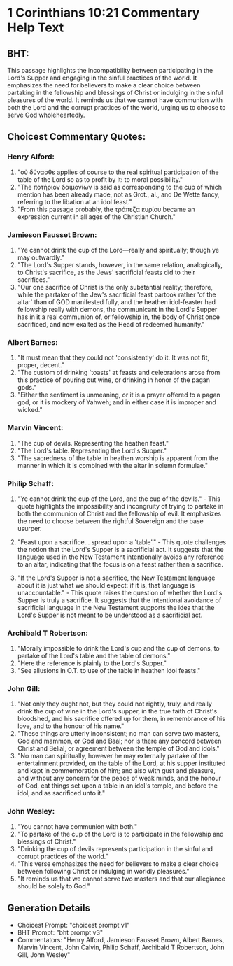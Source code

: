 # 1 Corinthians 10:21 Commentary Help Text

## BHT:
This passage highlights the incompatibility between participating in the Lord's Supper and engaging in the sinful practices of the world. It emphasizes the need for believers to make a clear choice between partaking in the fellowship and blessings of Christ or indulging in the sinful pleasures of the world. It reminds us that we cannot have communion with both the Lord and the corrupt practices of the world, urging us to choose to serve God wholeheartedly.

## Choicest Commentary Quotes:
### Henry Alford:
1. "οὐ δύνασθε applies of course to the real spiritual participation of the table of the Lord so as to profit by it: to moral possibility."
2. "The ποτήριον δαιμονίων is said as corresponding to the cup of which mention has been already made, not as Grot., al., and De Wette fancy, referring to the libation at an idol feast."
3. "From this passage probably, the τράπεζα κυρίου became an expression current in all ages of the Christian Church."

### Jamieson Fausset Brown:
1. "Ye cannot drink the cup of the Lord—really and spiritually; though ye may outwardly." 
2. "The Lord's Supper stands, however, in the same relation, analogically, to Christ's sacrifice, as the Jews' sacrificial feasts did to their sacrifices."
3. "Our one sacrifice of Christ is the only substantial reality; therefore, while the partaker of the Jew's sacrificial feast partook rather 'of the altar' than of GOD manifested fully, and the heathen idol-feaster had fellowship really with demons, the communicant in the Lord's Supper has in it a real communion of, or fellowship in, the body of Christ once sacrificed, and now exalted as the Head of redeemed humanity."

### Albert Barnes:
1. "It must mean that they could not 'consistently' do it. It was not fit, proper, decent."
2. "The custom of drinking 'toasts' at feasts and celebrations arose from this practice of pouring out wine, or drinking in honor of the pagan gods."
3. "Either the sentiment is unmeaning, or it is a prayer offered to a pagan god, or it is mockery of Yahweh; and in either case it is improper and wicked."

### Marvin Vincent:
1. "The cup of devils. Representing the heathen feast."
2. "The Lord's table. Representing the Lord's Supper."
3. "The sacredness of the table in heathen worship is apparent from the manner in which it is combined with the altar in solemn formulae."

### Philip Schaff:
1. "Ye cannot drink the cup of the Lord, and the cup of the devils." - This quote highlights the impossibility and incongruity of trying to partake in both the communion of Christ and the fellowship of evil. It emphasizes the need to choose between the rightful Sovereign and the base usurper.

2. "Feast upon a sacrifice... spread upon a 'table'." - This quote challenges the notion that the Lord's Supper is a sacrificial act. It suggests that the language used in the New Testament intentionally avoids any reference to an altar, indicating that the focus is on a feast rather than a sacrifice.

3. "If the Lord's Supper is not a sacrifice, the New Testament language about it is just what we should expect: if it is, that language is unaccountable." - This quote raises the question of whether the Lord's Supper is truly a sacrifice. It suggests that the intentional avoidance of sacrificial language in the New Testament supports the idea that the Lord's Supper is not meant to be understood as a sacrificial act.

### Archibald T Robertson:
1. "Morally impossible to drink the Lord's cup and the cup of demons, to partake of the Lord's table and the table of demons." 
2. "Here the reference is plainly to the Lord's Supper." 
3. "See allusions in O.T. to use of the table in heathen idol feasts."

### John Gill:
1. "Not only they ought not, but they could not rightly, truly, and really drink the cup of wine in the Lord's supper, in the true faith of Christ's bloodshed, and his sacrifice offered up for them, in remembrance of his love, and to the honour of his name."
2. "These things are utterly inconsistent; no man can serve two masters, God and mammon, or God and Baal; nor is there any concord between Christ and Belial, or agreement between the temple of God and idols."
3. "No man can spiritually, however he may externally partake of the entertainment provided, on the table of the Lord, at his supper instituted and kept in commemoration of him; and also with gust and pleasure, and without any concern for the peace of weak minds, and the honour of God, eat things set upon a table in an idol's temple, and before the idol, and as sacrificed unto it."

### John Wesley:
1. "You cannot have communion with both."
2. "To partake of the cup of the Lord is to participate in the fellowship and blessings of Christ."
3. "Drinking the cup of devils represents participation in the sinful and corrupt practices of the world."
4. "This verse emphasizes the need for believers to make a clear choice between following Christ or indulging in worldly pleasures."
5. "It reminds us that we cannot serve two masters and that our allegiance should be solely to God."


## Generation Details
- Choicest Prompt: "choicest prompt v1"
- BHT Prompt: "bht prompt v3"
- Commentators: "Henry Alford, Jamieson Fausset Brown, Albert Barnes, Marvin Vincent, John Calvin, Philip Schaff, Archibald T Robertson, John Gill, John Wesley"
